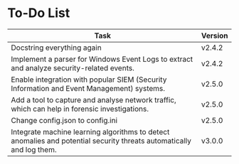 # To-Do List

| Task                                                                                                                 | Version |
|----------------------------------------------------------------------------------------------------------------------|---------|
| Docstring everything again                                                                                           | v2.4.2  |
| Implement a parser for Windows Event Logs to extract and analyze security-related events.                            | v2.4.2  |
| Enable integration with popular SIEM (Security Information and Event Management) systems.                            | v2.5.0  |
| Add a tool to capture and analyse network traffic, which can help in forensic investigations.                        | v2.5.0  |
| Change config.json to config.ini                                                                                     | v2.5.0  |
| Integrate machine learning algorithms to detect anomalies and potential security threats automatically and log them. | v3.0.0  |